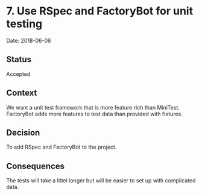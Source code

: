 # 7. Use RSpec and FactoryBot for unit testing

Date: 2018-06-06

## Status

Accepted

## Context

We want a unit test framework that is more feature rich than MiniTest.
FactoryBot adds more features to test data than provided with fixtures.

## Decision

To add RSpec and FactoryBot to the project.

## Consequences

The tests will take a littel longer but will be easier to set up with complicated data.
